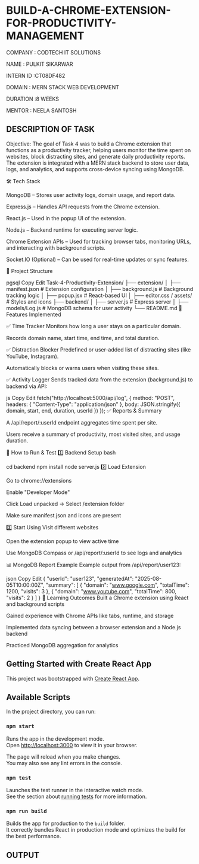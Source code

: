 # BUILD-A-CHROME-EXTENSION-FOR-PRODUCTIVITY-MANAGEMENT

COMPANY : CODTECH IT SOLUTIONS

NAME  : PULKIT SIKARWAR

INTERN ID  :CT08DF482

DOMAIN  : MERN STACK WEB DEVELOPMENT

DURATION :8 WEEKS

MENTOR : NEELA SANTOSH

## DESCRIPTION OF TASK

Objective:
The goal of Task 4 was to build a Chrome extension that functions as a productivity tracker, helping users monitor the time spent on websites, block distracting sites, and generate daily productivity reports. The extension is integrated with a MERN stack backend to store user data, logs, and analytics, and supports cross-device syncing using MongoDB.

🛠️ Tech Stack

MongoDB – Stores user activity logs, domain usage, and report data.

Express.js – Handles API requests from the Chrome extension.

React.js – Used in the popup UI of the extension.

Node.js – Backend runtime for executing server logic.

Chrome Extension APIs – Used for tracking browser tabs, monitoring URLs, and interacting with background scripts.

Socket.IO (Optional) – Can be used for real-time updates or sync features.

📁 Project Structure

pgsql
Copy
Edit
Task-4-Productivity-Extension/
├── extension/
│   ├── manifest.json         # Extension configuration
│   ├── background.js         # Background tracking logic
│   ├── popup.jsx             # React-based UI
│   ├── editor.css / assets/  # Styles and icons
├── backend/
│   ├── server.js             # Express server
│   ├── models/Log.js         # MongoDB schema for user activity
└── README.md
🔑 Features Implemented

✅ Time Tracker
Monitors how long a user stays on a particular domain.

Records domain name, start time, end time, and total duration.

✅ Distraction Blocker
Predefined or user-added list of distracting sites (like YouTube, Instagram).

Automatically blocks or warns users when visiting these sites.

✅ Activity Logger
Sends tracked data from the extension (background.js) to backend via API:

js
Copy
Edit
fetch("http://localhost:5000/api/log", {
  method: "POST",
  headers: { "Content-Type": "application/json" },
  body: JSON.stringify({ domain, start, end, duration, userId })
});
✅ Reports & Summary

A /api/report/:userId endpoint aggregates time spent per site.

Users receive a summary of productivity, most visited sites, and usage duration.

🧪 How to Run & Test
1️⃣ Backend Setup
bash

cd backend
npm install
node server.js
2️⃣ Load Extension

Go to chrome://extensions

Enable "Developer Mode"

Click Load unpacked → Select /extension folder

Make sure manifest.json and icons are present

3️⃣ Start Using
Visit different websites

Open the extension popup to view active time

Use MongoDB Compass or /api/report/:userId to see logs and analytics

📊 MongoDB Report Example
Example output from /api/report/user123:

json
Copy
Edit
{
  "userId": "user123",
  "generatedAt": "2025-08-05T10:00:00Z",
  "summary": [
    { "domain": "www.google.com", "totalTime": 1200, "visits": 3 },
    { "domain": "www.youtube.com", "totalTime": 800, "visits": 2 }
  ]
}
🧠 Learning Outcomes
Built a Chrome extension using React and background scripts

Gained experience with Chrome APIs like tabs, runtime, and storage

Implemented data syncing between a browser extension and a Node.js backend

Practiced MongoDB aggregation for analytics


## Getting Started with Create React App

This project was bootstrapped with [Create React App](https://github.com/facebook/create-react-app).

## Available Scripts

In the project directory, you can run:

### `npm start`

Runs the app in the development mode.\
Open [http://localhost:3000](http://localhost:3000) to view it in your browser.

The page will reload when you make changes.\
You may also see any lint errors in the console.

### `npm test`

Launches the test runner in the interactive watch mode.\
See the section about [running tests](https://facebook.github.io/create-react-app/docs/running-tests) for more information.

### `npm run build`

Builds the app for production to the `build` folder.\
It correctly bundles React in production mode and optimizes the build for the best performance.

## OUTPUT


